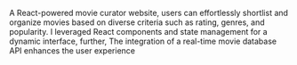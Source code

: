 A React-powered movie curator website, users can effortlessly shortlist and organize movies
based on diverse criteria such as rating, genres, and popularity. I leveraged React components and state management for a dynamic interface, further, The integration of a real-time movie database API enhances the user experience
